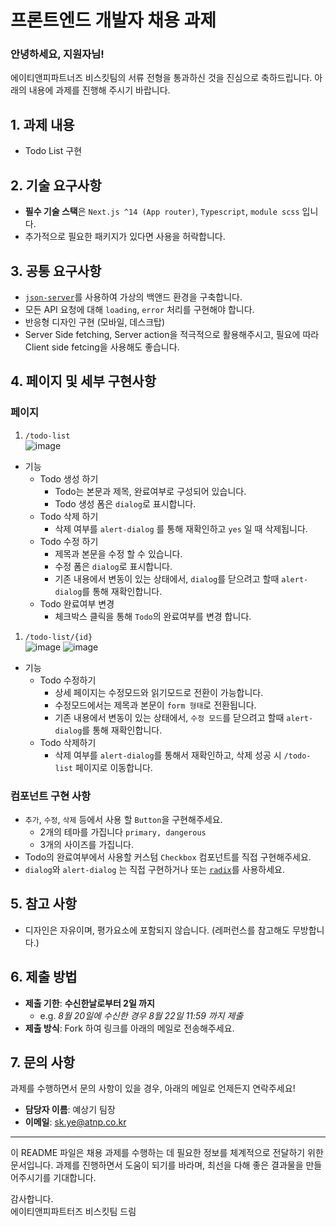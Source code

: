 # 프론트엔드 개발자 채용 과제
### 안녕하세요, 지원자님!

에이티앤피파트너즈 비스킷팀의 서류 전형을 통과하신 것을 진심으로 축하드립니다. 
아래의 내용에 과제를 진행해 주시기 바랍니다.

## 1. 과제 내용
 - Todo List 구현

## 2. 기술 요구사항
  - **필수 기술 스택**은 `Next.js ^14 (App router)`, `Typescript`, `module scss` 입니다.
  - 추가적으로 필요한 패키지가 있다면 사용을 허락합니다.

## 3. 공통 요구사항 
- [`json-server`](https://github.com/typicode/json-server)를 사용하여 가상의 백앤드 환경을 구축합니다.
- 모든 API 요청에 대해 `loading`, `error` 처리를 구현해야 합니다.
- 반응형 디자인 구현 (모바일, 데스크탑)
- Server Side fetching, Server action을 적극적으로 활용해주시고, 필요에 따라 Client side fetcing을 사용해도 좋습니다.
  
## 4. 페이지 및 세부 구현사항
### 페이지 
1. `/todo-list`
    <br />
  ![image](https://github.com/user-attachments/assets/04e5c78e-6ca5-4a0b-847f-dc39c90e68e3)

  - 기능 
    - Todo 생성 하기
       - Todo는 본문과 제목, 완료여부로 구성되어 있습니다.
       - Todo 생성 폼은 `dialog`로 표시합니다.
    - Todo 삭제 하기
      - 삭제 여부를 `alert-dialog` 를 통해 재확인하고 `yes` 일 때 삭제됩니다.
    - Todo 수정 하기
      - 제목과 본문을 수정 할 수 있습니다.
      - 수정 폼은 `dialog`로 표시합니다.
      - 기존 내용에서 변동이 있는 상태에서, `dialog`를 닫으려고 할때  `alert-dialog`를 통해 재확인합니다.
    - Todo 완료여부 변경
      - 체크박스 클릭을 통해 `Todo`의 완료여부를 변경 합니다.
  1. `/todo-list/{id}`
      <br />
      ![image](https://github.com/user-attachments/assets/a4e453f5-1df7-4a14-a3d1-452677425ef3)
      ![image](https://github.com/user-attachments/assets/f59ffff0-e46b-4d77-8720-84884822bc56)


  - 기능
      - Todo 수정하기
        - 상세 페이지는 수정모드와 읽기모드로 전환이 가능합니다.
        - 수정모드에서는 제목과 본문이 `form 형태`로 전환됩니다.
        - 기존 내용에서 변동이 있는 상태에서, `수정 모드`를 닫으려고 할때  `alert-dialog`를 통해 재확인합니다.
      - Todo 삭제하기
        - 삭제 여부를 `alert-dialog`를 통해서 재확인하고, 삭제 성공 시 `/todo-list` 페이지로 이동합니다.
  
### 컴포넌트 구현 사항
  - `추가`, `수정`, `삭제` 등에서 사용 할 `Button`을 구현해주세요. 
    - 2개의 테마를 가집니다 `primary, dangerous`
    - 3개의 사이즈를 가집니다. 
  - Todo의 완료여부에서 사용할 커스텀 `Checkbox` 컴포넌트를 직접 구현해주세요.
  - `dialog`와 `alert-dialog` 는 직접 구현하거나 또는 [`radix`](https://www.radix-ui.com/primitives/docs/overview/introduction)를 사용하세요.


## 5. 참고 사항
  - 디자인은 자유이며, 평가요소에 포함되지 않습니다. (레퍼런스를 참고해도 무방합니다.)
  
## 6. 제출 방법
- **제출 기한**: **수신한날로부터 2일 까지**
  - e.g. *8월 20일에 수신한 경우 8월 22일 11:59 까지 제출*
- **제출 방식**: Fork 하여 링크를 아래의 메일로 전송해주세요.

## 7. 문의 사항

과제를 수행하면서 문의 사항이 있을 경우, 아래의 메일로 언제든지 연락주세요!

- **담당자 이름**: 예상기 팀장
- **이메일**: sk.ye@atnp.co.kr

---

이 README 파일은 채용 과제를 수행하는 데 필요한 정보를 체계적으로 전달하기 위한 문서입니다. 과제를 진행하면서 도움이 되기를 바라며, 최선을 다해 좋은 결과물을 만들어주시기를 기대합니다.

감사합니다.  
에이티앤피파트터즈 비스킷팀 드림
